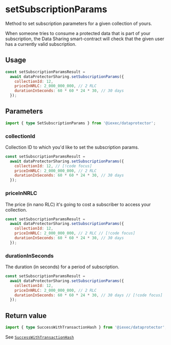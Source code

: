 # setSubscriptionParams

Method to set subscription parameters for a given collection of yours.

When someone tries to consume a protected data that is part of your
subscription, the Data Sharing smart-contract will check that the given user has
a currently valid subscription.

## Usage

```js
const setSubscriptionParamsResult =
  await dataProtectorSharing.setSubscriptionParams({
    collectionId: 12,
    priceInNRLC: 2_000_000_000, // 2 RLC
    durationInSeconds: 60 * 60 * 24 * 30, // 30 days
  });
```

## Parameters

```ts twoslash
import { type SetSubscriptionParams } from '@iexec/dataprotector';
```

### collectionId

Collection ID to which you'd like to set the subscription params.

```js
const setSubscriptionParamsResult =
  await dataProtectorSharing.setSubscriptionParams({
    collectionId: 12, // [!code focus]
    priceInNRLC: 2_000_000_000, // 2 RLC
    durationInSeconds: 60 * 60 * 24 * 30, // 30 days
  });
```

### priceInNRLC

The price (in nano RLC) it's going to cost a subscriber to access your
collection.

```js
const setSubscriptionParamsResult =
  await dataProtectorSharing.setSubscriptionParams({
    collectionId: 12,
    priceInNRLC: 2_000_000_000, // 2 RLC // [!code focus]
    durationInSeconds: 60 * 60 * 24 * 30, // 30 days
  });
```

### durationInSeconds

The duration (in seconds) for a period of subscription.

```js
const setSubscriptionParamsResult =
  await dataProtectorSharing.setSubscriptionParams({
    collectionId: 12,
    priceInNRLC: 2_000_000_000, // 2 RLC
    durationInSeconds: 60 * 60 * 24 * 30, // 30 days // [!code focus]
  });
```

## Return value

```ts twoslash
import { type SuccessWithTransactionHash } from '@iexec/dataprotector';
```

See [`SuccessWithTransactionHash`](../../types.md#successwithtransactionhash)

